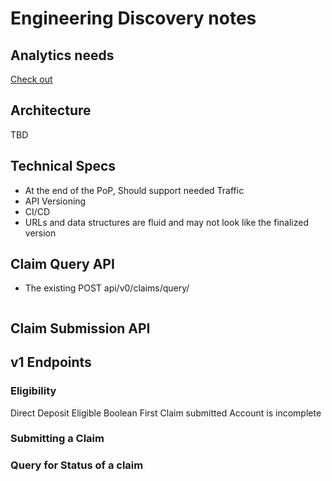 # Engineering Discovery notes


## Analytics needs

[Check out ](../../analytics/README.md)


## Architecture

TBD


## Technical Specs

- At the end of the PoP, Should support needed Traffic
- API Versioning
- CI/CD
- URLs and data structures are fluid and may not look like the finalized version 

## Claim Query API 

- The existing 
POST api/v0/claims/query/

```

```

## Claim Submission API 



## v1 Endpoints

### Eligibility

 Direct Deposit
 Eligible Boolean 
 First Claim submitted
 Account is incomplete


### Submitting a Claim

### Query for Status of a claim